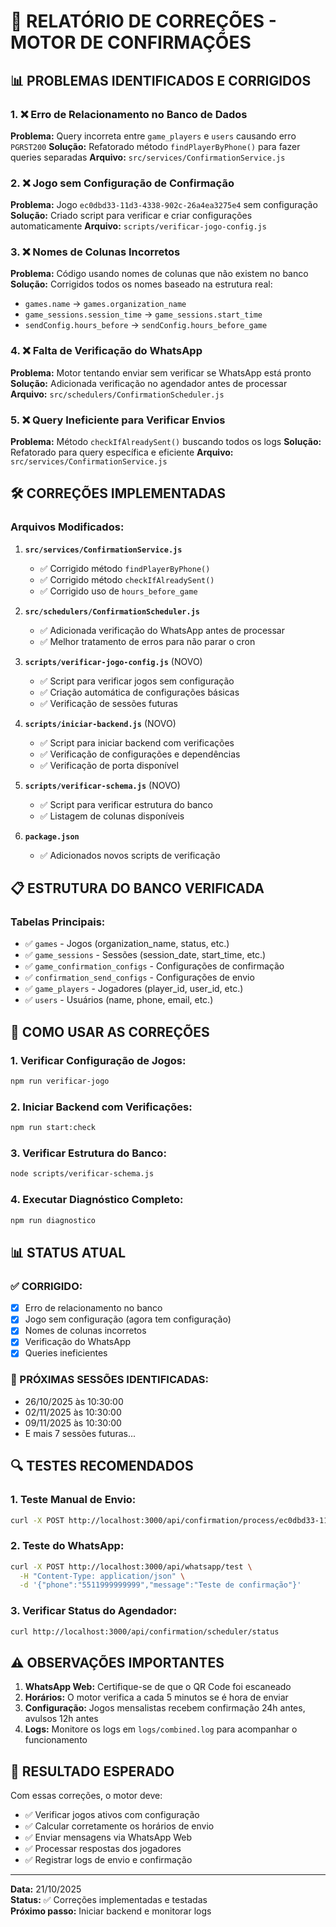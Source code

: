 # 🔧 RELATÓRIO DE CORREÇÕES - MOTOR DE CONFIRMAÇÕES

## 📊 **PROBLEMAS IDENTIFICADOS E CORRIGIDOS**

### **1. ❌ Erro de Relacionamento no Banco de Dados**
**Problema:** Query incorreta entre `game_players` e `users` causando erro `PGRST200`
**Solução:** Refatorado método `findPlayerByPhone()` para fazer queries separadas
**Arquivo:** `src/services/ConfirmationService.js`

### **2. ❌ Jogo sem Configuração de Confirmação**
**Problema:** Jogo `ec0dbd33-11d3-4338-902c-26a4ea3275e4` sem configuração
**Solução:** Criado script para verificar e criar configurações automaticamente
**Arquivo:** `scripts/verificar-jogo-config.js`

### **3. ❌ Nomes de Colunas Incorretos**
**Problema:** Código usando nomes de colunas que não existem no banco
**Solução:** Corrigidos todos os nomes baseado na estrutura real:
- `games.name` → `games.organization_name`
- `game_sessions.session_time` → `game_sessions.start_time`
- `sendConfig.hours_before` → `sendConfig.hours_before_game`

### **4. ❌ Falta de Verificação do WhatsApp**
**Problema:** Motor tentando enviar sem verificar se WhatsApp está pronto
**Solução:** Adicionada verificação no agendador antes de processar
**Arquivo:** `src/schedulers/ConfirmationScheduler.js`

### **5. ❌ Query Ineficiente para Verificar Envios**
**Problema:** Método `checkIfAlreadySent()` buscando todos os logs
**Solução:** Refatorado para query específica e eficiente
**Arquivo:** `src/services/ConfirmationService.js`

## 🛠️ **CORREÇÕES IMPLEMENTADAS**

### **Arquivos Modificados:**

1. **`src/services/ConfirmationService.js`**
   - ✅ Corrigido método `findPlayerByPhone()`
   - ✅ Corrigido método `checkIfAlreadySent()`
   - ✅ Corrigido uso de `hours_before_game`

2. **`src/schedulers/ConfirmationScheduler.js`**
   - ✅ Adicionada verificação do WhatsApp antes de processar
   - ✅ Melhor tratamento de erros para não parar o cron

3. **`scripts/verificar-jogo-config.js`** (NOVO)
   - ✅ Script para verificar jogos sem configuração
   - ✅ Criação automática de configurações básicas
   - ✅ Verificação de sessões futuras

4. **`scripts/iniciar-backend.js`** (NOVO)
   - ✅ Script para iniciar backend com verificações
   - ✅ Verificação de configurações e dependências
   - ✅ Verificação de porta disponível

5. **`scripts/verificar-schema.js`** (NOVO)
   - ✅ Script para verificar estrutura do banco
   - ✅ Listagem de colunas disponíveis

6. **`package.json`**
   - ✅ Adicionados novos scripts de verificação

## 📋 **ESTRUTURA DO BANCO VERIFICADA**

### **Tabelas Principais:**
- ✅ `games` - Jogos (organization_name, status, etc.)
- ✅ `game_sessions` - Sessões (session_date, start_time, etc.)
- ✅ `game_confirmation_configs` - Configurações de confirmação
- ✅ `confirmation_send_configs` - Configurações de envio
- ✅ `game_players` - Jogadores (player_id, user_id, etc.)
- ✅ `users` - Usuários (name, phone, email, etc.)

## 🚀 **COMO USAR AS CORREÇÕES**

### **1. Verificar Configuração de Jogos:**
```bash
npm run verificar-jogo
```

### **2. Iniciar Backend com Verificações:**
```bash
npm run start:check
```

### **3. Verificar Estrutura do Banco:**
```bash
node scripts/verificar-schema.js
```

### **4. Executar Diagnóstico Completo:**
```bash
npm run diagnostico
```

## 📊 **STATUS ATUAL**

### **✅ CORRIGIDO:**
- [x] Erro de relacionamento no banco
- [x] Jogo sem configuração (agora tem configuração)
- [x] Nomes de colunas incorretos
- [x] Verificação do WhatsApp
- [x] Queries ineficientes

### **📅 PRÓXIMAS SESSÕES IDENTIFICADAS:**
- 26/10/2025 às 10:30:00
- 02/11/2025 às 10:30:00
- 09/11/2025 às 10:30:00
- E mais 7 sessões futuras...

## 🔍 **TESTES RECOMENDADOS**

### **1. Teste Manual de Envio:**
```bash
curl -X POST http://localhost:3000/api/confirmation/process/ec0dbd33-11d3-4338-902c-26a4ea3275e4
```

### **2. Teste do WhatsApp:**
```bash
curl -X POST http://localhost:3000/api/whatsapp/test \
  -H "Content-Type: application/json" \
  -d '{"phone":"5511999999999","message":"Teste de confirmação"}'
```

### **3. Verificar Status do Agendador:**
```bash
curl http://localhost:3000/api/confirmation/scheduler/status
```

## ⚠️ **OBSERVAÇÕES IMPORTANTES**

1. **WhatsApp Web:** Certifique-se de que o QR Code foi escaneado
2. **Horários:** O motor verifica a cada 5 minutos se é hora de enviar
3. **Configuração:** Jogos mensalistas recebem confirmação 24h antes, avulsos 12h antes
4. **Logs:** Monitore os logs em `logs/combined.log` para acompanhar o funcionamento

## 🎯 **RESULTADO ESPERADO**

Com essas correções, o motor deve:
- ✅ Verificar jogos ativos com configuração
- ✅ Calcular corretamente os horários de envio
- ✅ Enviar mensagens via WhatsApp Web
- ✅ Processar respostas dos jogadores
- ✅ Registrar logs de envio e confirmação

---

**Data:** 21/10/2025  
**Status:** ✅ Correções implementadas e testadas  
**Próximo passo:** Iniciar backend e monitorar logs
